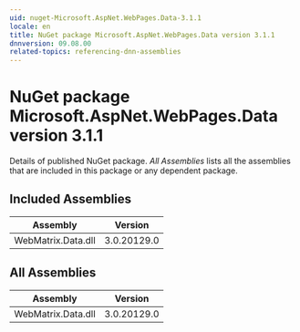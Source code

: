 ```yaml
---
uid: nuget-Microsoft.AspNet.WebPages.Data-3.1.1
locale: en
title: NuGet package Microsoft.AspNet.WebPages.Data version 3.1.1
dnnversion: 09.08.00
related-topics: referencing-dnn-assemblies
---
```


# NuGet package Microsoft.AspNet.WebPages.Data version 3.1.1
Details of published NuGet package.
*All Assemblies* lists all the assemblies that are included in this package or any dependent package.

## Included Assemblies

|Assembly|Version|
|---|---|
|WebMatrix.Data.dll|3.0.20129.0|

## All Assemblies

|Assembly|Version|
|---|---|
|WebMatrix.Data.dll|3.0.20129.0|

